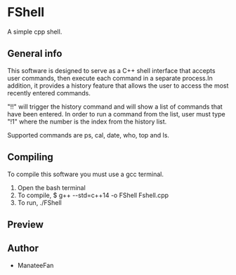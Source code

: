 # FShell
A simple cpp shell.

## General info
 This software is designed to serve as a C++ shell interface that accepts user commands, then execute each command in a separate process.In addition, it provides a history feature that allows the user to access the most recently entered commands.

 "!!" will trigger the history command and will show a list of commands that have been entered.
 In order to run a command from the list, user must type "!1" where the number is the index from the history list.
 
 Supported commands are ps, cal, date, who, top and ls.

## Compiling

To compile this software you must use a gcc terminal.
1. Open the bash terminal
2. To compile, $ g++ --std=c++14 -o FShell Fshell.cpp
3. To run, ./FShell

## Preview


## Author

* ManateeFan

	
